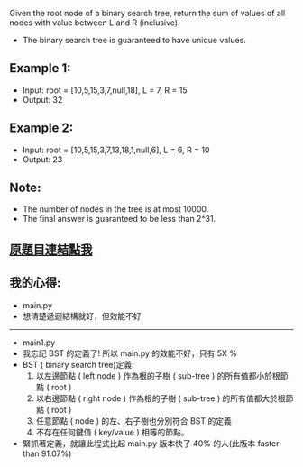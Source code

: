 Given the root node of a binary search tree, return the sum of values of all nodes with value between L and R (inclusive).

* The binary search tree is guaranteed to have unique values.

 

## Example 1:

* Input: root = [10,5,15,3,7,null,18], L = 7, R = 15
* Output: 32
## Example 2:

* Input: root = [10,5,15,3,7,13,18,1,null,6], L = 6, R = 10
* Output: 23
 

## Note:

* The number of nodes in the tree is at most 10000.
* The final answer is guaranteed to be less than 2^31.

## [原題目連結點我](https://leetcode.com/problems/range-sum-of-bst/)
	
## 我的心得:
* main.py 
* 想清楚遞迴結構就好，但效能不好
-----
* main1.py
* 我忘記 BST 的定義了! 所以 main.py 的效能不好，只有 5X %
* BST ( binary search tree)定義:
	1. 以左邊節點 ( left node ) 作為根的子樹 ( sub-tree ) 的所有值都小於根節點 ( root )
	2. 以右邊節點 ( right node ) 作為根的子樹 ( sub-tree ) 的所有值都大於根節點 ( root )
	3. 任意節點 ( node ) 的左、右子樹也分別符合 BST 的定義
	4. 不存在任何鍵值 ( key/value ) 相等的節點。
* 緊抓著定義，就讓此程式比起 main.py 版本快了 40% 的人(此版本 faster than 91.07%)

